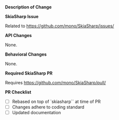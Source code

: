 **Description of Change**

<!--
    Describe your changes here.
-->

**SkiaSharp Issue**

<!--
    Provide links to SkiaSharp issues here.
    Ensure that a GitHub issue was created for your feature or bug fix before sending PR.
-->

Related to https://github.com/mono/SkiaSharp/issues/<issue-number>

**API Changes**

None.

<!--
List all API changes here (or just put None), example:

Added: 
- `void skobject_method_name()`

Changed:
 - `void skobject_old_method_name()` => `void skobject_new_method_name()`
-->

**Behavioral Changes**

None.

<!--
    Describe any non-bug related behavioral changes that may change how users app behaves
    when upgrading to this version of the codebase.
-->

**Required SkiaSharp PR**

Requires https://github.com/mono/SkiaSharp/pull/<pr-number>

<!--
    Replace this with the full URL to the skia PR.
-->

**PR Checklist**

- [ ] Rebased on top of `skiasharp`` at time of PR
- [ ] Changes adhere to coding standard
- [ ] Updated documentation
